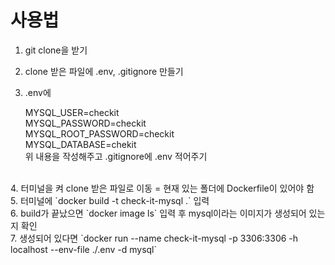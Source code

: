 # 사용법

1. git clone을 받기
2. clone 받은 파일에 .env, .gitignore 만들기
3. .env에 

    MYSQL_USER=checkit<br>
    MYSQL_PASSWORD=checkit<br>
    MYSQL_ROOT_PASSWORD=checkit<br>
    MYSQL_DATABASE=chekit<br>
    위 내용을 작성해주고 .gitignore에 .env 적어주기
<br>
4. 터미널을 켜 clone 받은 파일로 이동 = 현재 있는 폴더에 Dockerfile이 있어야 함<br>
5. 터미널에 `docker build -t check-it-mysql .` 입력<br>
6. build가 끝났으면 `docker image ls` 입력 후 mysql이라는 이미지가 생성되어 있는지 확인<br>
7. 생성되어 있다면 `docker run --name check-it-mysql -p 3306:3306 -h localhost --env-file ./.env -d mysql`<br>
